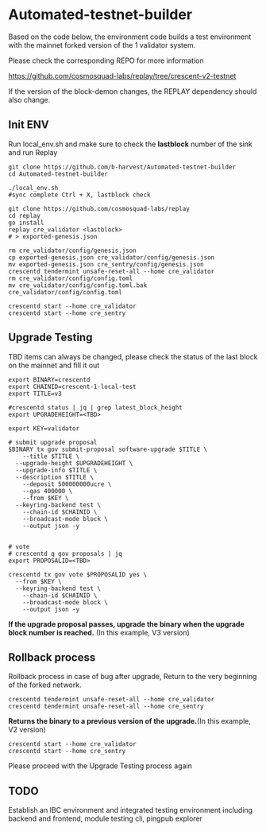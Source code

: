 # Automated-testnet-builder
Based on the code below, the environment code builds a test environment with the mainnet forked version of the 1 validator system.

Please check the corresponding REPO for more information

https://github.com/cosmosquad-labs/replay/tree/crescent-v2-testnet

If the version of the block-demon changes, the REPLAY dependency should also change.
## Init ENV
Run local_env.sh and make sure to check the **lastblock** number of the sink and run Replay
```
git clone https://github.com/b-harvest/Automated-testnet-builder
cd Automated-testnet-builder

./local_env.sh
#sync complete Ctrl + X, lastblock check

git clone https://github.com/cosmosquad-labs/replay
cd replay
go install
replay cre_validator <lastblock>
# > exported-genesis.json

rm cre_validator/config/genesis.json
cp exported-genesis.json cre_validator/config/genesis.json
mv exported-genesis.json cre_sentry/config/genesis.json
crescentd tendermint unsafe-reset-all --home cre_validator
rm cre_validator/config/config.toml
mv cre_validator/config/config.toml.bak cre_validator/config/config.toml

crescentd start --home cre_validator
crescentd start --home cre_sentry
```

## Upgrade Testing
TBD items can always be changed, please check the status of the last block on the mainnet and fill it out
```
export BINARY=crescentd
export CHAINID=crescent-1-local-test
export TITLE=v3

#crescentd status | jq | grep latest_block_height
export UPGRADEHEIGHT=<TBD>

export KEY=validator

# submit upgrade proposal
$BINARY tx gov submit-proposal software-upgrade $TITLE \
	--title $TITLE \
  --upgrade-height $UPGRADEHEIGHT \
  --upgrade-info $TITLE \
  --description $TITLE \
	--deposit 500000000ucre \
	--gas 400000 \
	--from $KEY \
  --keyring-backend test \
	--chain-id $CHAINID \
	--broadcast-mode block \
	--output json -y


# vote
# crescentd q gov proposals | jq 
export PROPOSALID=<TBD>

crescentd tx gov vote $PROPOSALID yes \
  --from $KEY \
  --keyring-backend test \
	--chain-id $CHAINID \
	--broadcast-mode block \
	--output json -y
```
**If the upgrade proposal passes, upgrade the binary when the upgrade block number is reached.** (In this example, V3 version)

## Rollback process
Rollback process in case of bug after upgrade, Return to the very beginning of the forked network.
```
crescentd tendermint unsafe-reset-all --home cre_validator
crescentd tendermint unsafe-reset-all --home cre_sentry
```
**Returns the binary to a previous version of the upgrade.**(In this example, V2 version)
```
crescentd start --home cre_validator
crescentd start --home cre_sentry
```
Please proceed with the Upgrade Testing process again

## TODO
Establish an IBC environment and integrated testing environment including backend and frontend, module testing cli, pingpub explorer
